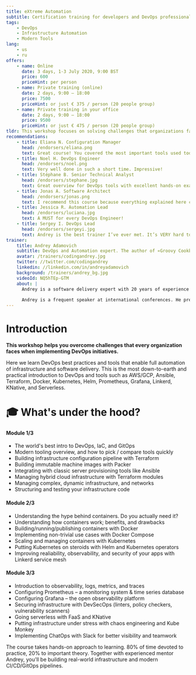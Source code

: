 ```yaml
---
title: eXtreme Automation
subtitle: Certification training for developers and DevOps professionals.
tags: 
    - DevOps
    - Infrastructure Automation
    - Modern Tools
lang:
    - us
    - ru
offers:
    - name: Online
      date: 3 days, 1-3 July 2020, 9:00 BST
      price: 600
      priceHint: per person
    - name: Private training (online)
      date: 2 days, 9:00 – 18:00
      price: 7500
      priceHint: or just € 375 / person (20 people group)      
    - name: Private training in your office
      date: 2 days, 9:00 – 18:00
      price: 9500
      priceHint: or just € 475 / person (20 people group)
tldr: This workshop focuses on solving challenges that organizations face when implementing DevOps initiatives. It introduces principles of DevOps and tools that help reach full automation of infrastructure provisioning and software delivery. Theoretical background as well as practical hands-on examples of tools like AWS/GCP, Ansible, Terraform, Docker, Kubernetes, Helm, Prometheus, Grafana, Linkerd, KNative, Serverless and many others are given during this workshop.
recommendations:
    - title: Eliana N. Configuration Manager
      head: /endorsers/eliana.png
      text: Great course! You covered the most important tools used today for infrastructure automation. I loved the format, keep rocking!
    - title: Noel H. DevOps Engineer 
      head: /endorsers/noel.png
      text: Very well done in such a short time. Impressive!
    - title: Stéphane B. Senior Technical Analyst
      head: /endorsers/stephane.jpg
      text: Great overview for DevOps tools with excellent hands-on examples. I appreciated the interactivity and organisation!
    - title: Jonas A. Software Architect
      head: /endorsers/jonas.png
      text: I recommend this course because everything explained here can be put into practice on a production environment the next day.
    - title: Jessica R. Automation Lead
      head: /endorsers/luciana.jpg
      text: A MUST for every DevOps Engineer!
    - title: Sergey I. DevOps Lead 
      head: /endorsers/sergeyi.jpg
      text: Andrey is the best trainer I’ve ever met. It’s VERY hard to find a trainer who is expert in the field AND has superb teaching skills. Highly recommended!
trainer:
    title: Andrey Adamovich
    subtitle: DevOps and Automation expert. The author of «Groovy Cookbook»
    avatar: /trainers/codingandrey.jpg
    twitter: //twitter.com/codingandrey
    linkedin: //linkedin.com/in/andreyadamovich
    background: /trainers/andrey_bg.jpg
    videoId: NQ5hTEp-GTM
    about: |
      Andrey is a software delivery expert with 20 years of experience in enterprise software development. He works as a free-lance DevOps consultant for Forture 500 customers, offering his expertise in implementing DevOps initiatives, selecting automation tooling, switching to infrastructure-as-code and immutable infrastructure and constructing software delivery pipelines.
      
      Andrey is a frequent speaker at international conferences. He presented at more than 60 events in 19 countries. He is one of the leaders of LatCraft - Latvian Software Craftsmanship Community as well as co-founder and organizer of DevTernity  conference.
---
```


# Introduction

**This workshop helps you overcome challenges that every organization faces when implementing DevOps initiatives.** 

Here we learn DevOps best practices and tools that enable full automation of infrastructure and software delivery. This is the most down-to-earth and practical introduction to DevOps and tools such as AWS/GCP, Ansible, Terraform, Docker, Kubernetes, Helm, Prometheus, Grafana, Linkerd, KNative, and Serverless.


# 🎓 What's under the hood?

#### Module 1/3

- The world's best intro to DevOps, IaC, and GitOps
- Modern tooling overview, and how to pick / compare tools quickly
- Building infrastructure configuration pipeline with Terraform
- Building immutable machine images with Packer
- Integrating with classic server provisioning tools like Ansible
- Managing hybrid cloud infrastructure with Terraform modules
- Managing complex, dynamic infrastructure, and networks
- Structuring and testing your infrastructure code

#### Module 2/3

- Understanding the hype behind containers. Do you actually need it? 
- Understanding how containers work; benefits, and drawbacks
- Building/running/publishing containers with Docker
- Implementing non-trivial use cases with Docker Compose
- Scaling and managing containers with Kubernetes
- Putting Kubernetes on steroids with Helm and Kubernetes operators
- Improving realiability, observability, and security of your apps with Linkerd service mesh

#### Module 3/3
- Introduction to observability, logs, metrics, and traces
- Configuring Prometheus – a monitoring system & time series database
- Configuring Grafana – the open observability platform
- Securing infrastructure with DevSecOps (linters, policy checkers, vulnerability scanners)
- Going serverless with FaaS and KNative
- Putting infrastructure under stress with chaos engineering and Kube Monkey
- Implementing ChatOps with Slack for better visibility and teamwork

<div class="notification is-info is-light">

The course takes hands-on approach to learning. 80% of time devoted to practice, 20% to important theory. Together with experienced mentor Andrey, you'll be building real-world infrastructure and modern CI/CD/GitOps pipelines.

</div>